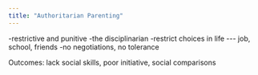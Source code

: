 ```yaml
---
title: "Authoritarian Parenting"
---
```

-restrictive and punitive
-the disciplinarian
-restrict choices in life --- job, school, friends
-no negotiations, no tolerance

Outcomes: lack social skills, poor initiative, social comparisons

